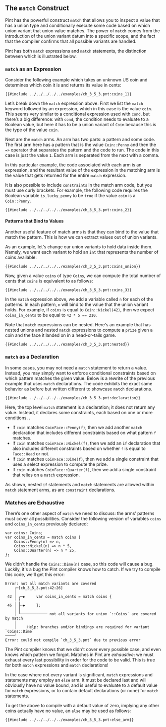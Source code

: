 ## The `match` Construct

Pint has the powerful construct `match` that allows you to inspect a value that has a union type and
conditionally execute some code based on which union variant that union value matches. The power of
`match` comes from the introduction of the union variant datum into a specific scope, and the fact
that the compiler confirms that all possible variants are handled.

Pint has both `match` expressions and `match` statements, the distinction between which is
illustrated below.

### `match` as an Expression

Consider the following example which takes an unknown US coin and determines which coin it is and
returns its value in cents:

```pint
{{#include ../../../../../examples/ch_3_5_3.pnt:coins_1}}
```

Let’s break down the `match` expression above. First we list the `match` keyword followed by an
expression, which in this case is the value `coin`. This seems very similar to a conditional
expression used with `cond`, but there’s a big difference: with `cond`, the condition needs to
evaluate to a Boolean value, but here it has to be a union variant of `Coin` because this is the
type of the value `coin`.

Next are the `match` arms. An arm has two parts: a pattern and some code. The first arm here has a
pattern that is the value `Coin::Penny` and then the `=>` operator that separates the pattern and
the code to run. The code in this case is just the value `1`. Each arm is separated from the next
with a comma.

In this particular example, the code associated with each arm is an expression, and the resultant
value of the expression in the matching arm is the value that gets returned for the entire `match`
expression.

It is also possible to include `constraints` in the match arm code, but you must use curly brackets.
For example, the following code requires the Boolean variable `is_lucky_penny` to be `true` if the
value `coin` is a `Coin::Penny`.

```pint
{{#include ../../../../../examples/ch_3_5_3.pnt:coins_2}}
```

#### Patterns that Bind to Values

Another useful feature of match arms is that they can bind to the value that match the pattern. This
is how we can extract values out of union variants.

As an example, let's change our union variants to hold data inside them. Namely, we want each
variant to hold an `int` that represents the number of coins available:

```pint
{{#include ../../../../../examples/ch_3_5_3.pnt:coins_union}}
```

Now, given a value `coins` of type `Coins`, we can compute the total number of cents that `coins` is
equivalent to as follows:

```pint
{{#include ../../../../../examples/ch_3_5_3.pnt:coins_3}}
```

In the `match` expression above, we add a variable called `n` for each of the patterns. In each
pattern, `n` will bind to the value that the union variant holds. For example, if `coins` is equal
to `Coin::Nickel(42)`, then we expect `coins_in_cents` to be equal to `42 * 5 == 210`.

Note that `match` expressions can be nested. Here's an example that has nested unions and nested
`match` expressions to compute a `prize` given a coin and the face it landed on in a head-or-tails
game.

```pint
{{#include ../../../../../examples/ch_3_5_3.pnt:nested}}
```

### `match` as a Declaration

In some cases, you may not need a `match` statement to return a value. Instead, you may simply want
to enforce conditional constraints based on which pattern matches the given value. Below is a
rewrite of the previous example that uses `match` declarations. The code exhibits the exact same
behavior as before but written different to showcase `match` declarations.

```pint
{{#include ../../../../../examples/ch_3_5_3.pnt:declaration}}
```

Here, the top level `match` statement is a declaration; it does not return any value. Instead, it
declares some constraints, each based on one or more conditions. .

- If `coin` matches `CoinFace::Penny(f)`, then we add another `match` declaration that includes
  different constraints based on what pattern `f` matches.
- If `coin` matches `CoinFace::Nickel(f)`, then we add an `if` declaration that also includes
  different constraints based on whether `f` is equal to `Face::Head` or not.
- If `coin` matches `CoinFace::Dime(f)`, then we add a single constraint that uses a select
  expression to compute the prize.
- If `coin` matches `CoinFace::Quarter(f)`, then we add a single constraint that relies on a `match`
  expression.

As shown, nested `if` statements and `match` statements are allowed within `match` statement arms,
as are `constraint` declarations.

### Matches are Exhaustive

There’s one other aspect of `match` we need to discuss: the arms’ patterns must cover all
possibilities. Consider the following version of variables `coins` and `coins_in_cents` previously
declared:

```pint
var coins: Coins;
var coins_in_cents = match coins {
    Coins::Penny(n) => n,
    Coins::Nickel(n) => n * 5,
    Coins::Quarter(n) => n * 25,
};
```

We didn't handle the `Coins::Dime(n)` case, so this code will cause a bug. Luckily, it's a bug the
Pint compiler knows how to catch. If we try to compile this code, we'll get this error:

```console
Error: not all match variants are covered
    ╭─[ch_3_5_3.pnt:42:26]
    │
 42 │ ╭─▶     var coins_in_cents = match coins {
    ┆ ┆
 46 │ ├─▶     };
    │ │
    │ ╰──────────── not all variants for union `::Coins` are covered by match
    │
    │     Help: branches and/or bindings are required for variant `Coins::Dime`
────╯
Error: could not compile `ch_3_5_3.pnt` due to previous error
```

The Pint compiler knows that we didn't cover every possible case, and even knows which pattern we
forgot. Matches in Pint are _exhaustive_: we must exhaust every last possibility in order for the
code to be valid. This is true for both `match` expressions and `match` declarations!

In the case where not every variant is significant, `match` expressions and statements may employ an
`else` arm. It must be declared last and will obviously have no value bound, and is useful to
evaluate to a default value for `match` expressions, or to contain default declarations (or none)
for `match` statements.

To get the above to compile with a default value of zero, implying any other coins actually have no
value, an `else` may be used as follows:

```pint
{{#include ../../../../../examples/ch_3_5_3.pnt:else_arm}}
```
